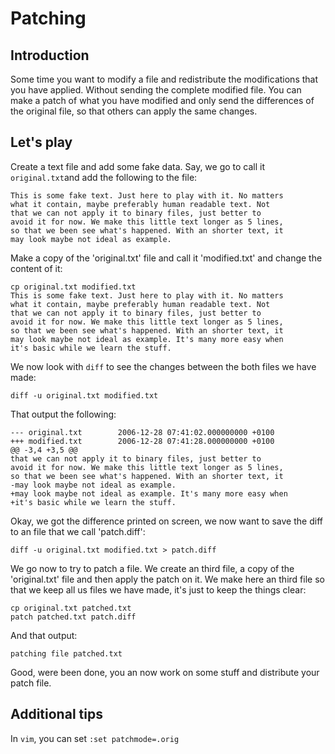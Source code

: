 # Patching

## Introduction

Some time you want to modify a file and redistribute the modifications that you have applied. Without sending the complete modified file. You can make a patch of what you have modified and only send the differences of the original file, so that others can apply the same changes.

## Let's play

Create a text file and add some fake data. Say, we go to call it `original.txt`and add the following to the file:

    This is some fake text. Just here to play with it. No matters
    what it contain, maybe preferably human readable text. Not
    that we can not apply it to binary files, just better to
    avoid it for now. We make this little text longer as 5 lines,
    so that we been see what's happened. With an shorter text, it
    may look maybe not ideal as example.

Make a copy of the 'original.txt' file and call it 'modified.txt' and change the content of it:

    cp original.txt modified.txt
    This is some fake text. Just here to play with it. No matters
    what it contain, maybe preferably human readable text. Not
    that we can not apply it to binary files, just better to
    avoid it for now. We make this little text longer as 5 lines,
    so that we been see what's happened. With an shorter text, it
    may look maybe not ideal as example. It's many more easy when
    it's basic while we learn the stuff.

We now look with `diff` to see the changes between the both files we have made:

    diff -u original.txt modified.txt

That output the following:

    --- original.txt        2006-12-28 07:41:02.000000000 +0100
    +++ modified.txt        2006-12-28 07:41:28.000000000 +0100
    @@ -3,4 +3,5 @@
    that we can not apply it to binary files, just better to
    avoid it for now. We make this little text longer as 5 lines,
    so that we been see what's happened. With an shorter text, it
    -may look maybe not ideal as example.
    +may look maybe not ideal as example. It's many more easy when
    +it's basic while we learn the stuff.

Okay, we got the difference printed on screen, we now want to save the diff to an file that we call 'patch.diff':

    diff -u original.txt modified.txt > patch.diff

We go now to try to patch a file. We create an third file, a copy of the 'original.txt' file and then apply the patch on it. We make here an third file so that we keep all us files we have made, it's just to keep the things clear:

    cp original.txt patched.txt
    patch patched.txt patch.diff

And that output:

    patching file patched.txt

Good, were been done, you an now work on some stuff and distribute your patch file.

## Additional tips

In `vim`, you can set `:set patchmode=.orig`

